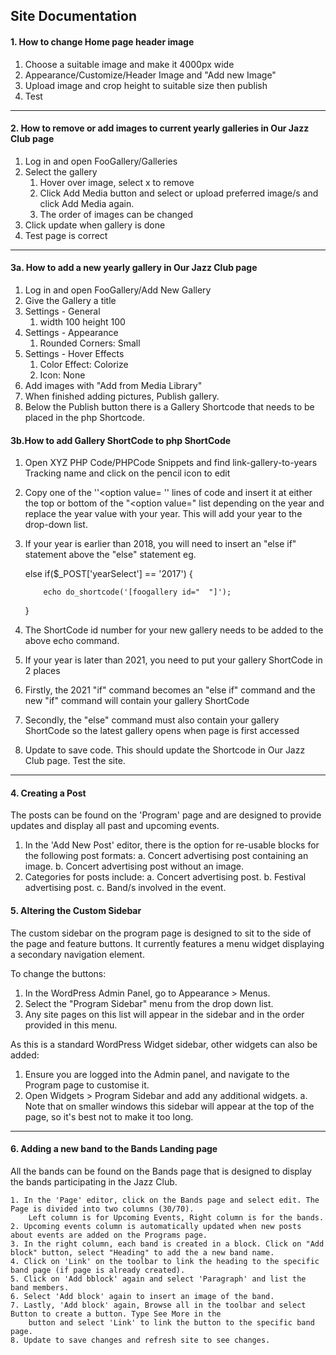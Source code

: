 ## Site Documentation

#### 1. How to change Home page header image

1. Choose a suitable image and make it 4000px wide
2. Appearance/Customize/Header Image and "Add new Image"
3. Upload image and crop height to suitable size then publish
4. Test

---

#### 2. How to remove or add images to current yearly galleries in Our Jazz Club page

1. Log in and open FooGallery/Galleries
2. Select the gallery
   1. Hover over image, select x to remove
   2. Click Add Media button and select or upload preferred image/s and click Add Media again.
   3. The order of images can be changed
3. Click update when gallery is done
4. Test page is correct

---

#### 3a. How to add a new yearly gallery in Our Jazz Club page

1. Log in and open FooGallery/Add New Gallery
2. Give the Gallery a title
3. Settings - General
   1. width 100 height 100
4. Settings - Appearance
   1. Rounded Corners: Small
5. Settings - Hover Effects
   1. Color Effect: Colorize
   2. Icon: None
6. Add images with "Add from Media Library"
7. When finished adding pictures, Publish gallery.
8. Below the Publish button there is a Gallery Shortcode that needs to be placed in the php Shortcode.

#### 3b.How to add Gallery ShortCode to php ShortCode

1. Open XYZ PHP Code/PHPCode Snippets and find link-gallery-to-years Tracking name and click on the pencil icon to edit

2. Copy one of the ''<option value= '' lines of code and insert it at either the top or bottom of the "<option value=" list depending on the year and replace the year value with your year. This will add your year to the drop-down list.

3. If your year is earlier than 2018, you will need to insert an "else if" statement above the "else" statement eg.

   else if($_POST['yearSelect'] == '2017') {

   ```
       echo do_shortcode('[foogallery id="  "]');
   ```

   }

4. The ShortCode id number for your new gallery needs to be added to the above echo command.
5. If your year is later than 2021, you need to put your gallery ShortCode in 2 places
6. Firstly, the 2021 "if" command becomes an "else if" command and the new "if" command will contain your gallery ShortCode
7. Secondly, the "else" command must also contain your gallery ShortCode so the latest gallery opens when page is first accessed
8. Update to save code. This should update the Shortcode in Our Jazz Club page. Test the site.

---


#### 4. Creating a Post

The posts can be found on the 'Program' page and are designed to provide updates and display all past and upcoming events. 

1. In the 'Add New Post' editor, there is the option for re-usable blocks for the following post formats:
	a. Concert advertising post containing an image.
	b. Concert advertising post without an image.
2. Categories for posts include:
	a. Concert advertising post.
	b. Festival advertising post.
	c. Band/s involved in the event.
   
#### 5. Altering the Custom Sidebar

The custom sidebar on the program page is designed to sit to the side of the page and feature buttons. It currently features a menu widget displaying a secondary navigation element.

To change the buttons:
1. In the WordPress Admin Panel, go to Appearance > Menus.
2. Select the "Program Sidebar" menu from the drop down list.
3. Any site pages on this list will appear in the sidebar and in the order provided in this menu. 

As this is a standard WordPress Widget sidebar, other widgets can also be added:
1. Ensure you are logged into the Admin panel, and navigate to the Program page to customise it.
2. Open Widgets > Program Sidebar and add any additional widgets. 
   a. Note that on smaller windows this sidebar will appear at the top of the page, so it's best not to make it too long.
			     
---			     
			     
#### 6. Adding a new band to the Bands Landing page

All the bands can be found on the Bands page that is designed to display the bands participating in the Jazz Club.
	
	1. In the 'Page' editor, click on the Bands page and select edit. The Page is divided into two columns (30/70).
		Left column is for Upcoming Events, Right column is for the bands.
	2. Upcoming events column is automatically updated when new posts about events are added on the Programs page.
	3. In the right column, each band is created in a block. Click on "Add block" button, select "Heading" to add the a new band name.
	4. Click on 'Link' on the toolbar to link the heading to the specific band page (if page is already created).
	5. Click on 'Add bblock' again and select 'Paragraph' and list the band members.
	6. Select 'Add block' again to insert an image of the band.		     
	7. Lastly, 'Add block' again, Browse all in the toolbar and select Button to create a button. Type See More in the 
		button and select 'Link' to link the button to the specific band page.	
	8. Update to save changes and refresh site to see changes.		     
	

